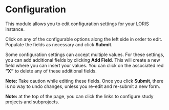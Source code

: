 # Configuration

This module allows you to edit configuration settings for your LORIS instance.

Click on any of the configurable options along the left side in order to edit. Populate the fields as necessary and click **Submit**. 

Some configuration settings can accept multiple values. For these settings, you can add additional fields by clicking **Add Field**. This will create a new field where you can insert your values. You can click on the associated red **“X”** to delete any of these additional fields.

**Note:** Take caution while editing these fields. Once you click **Submit**, there is no way to undo changes, unless you re-edit and re-submit a new form.

**Note:** at the top of the page, you can click the links to configure study projects and subprojects.
